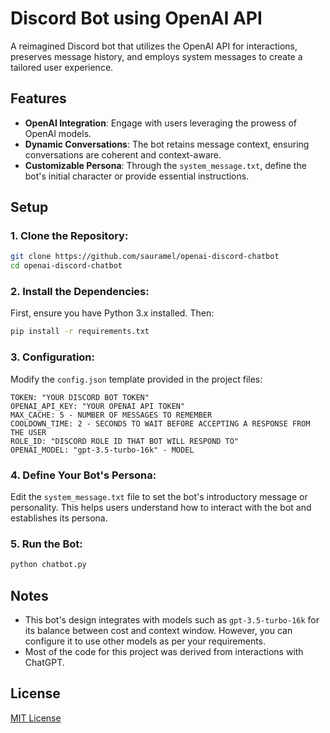 # Discord Bot using OpenAI API

A reimagined Discord bot that utilizes the OpenAI API for interactions, preserves message history, and employs system messages to create a tailored user experience.

## Features

- **OpenAI Integration**: Engage with users leveraging the prowess of OpenAI models.
- **Dynamic Conversations**: The bot retains message context, ensuring conversations are coherent and context-aware.
- **Customizable Persona**: Through the `system_message.txt`, define the bot's initial character or provide essential instructions.

## Setup

### 1. Clone the Repository:

```bash
git clone https://github.com/sauramel/openai-discord-chatbot
cd openai-discord-chatbot
```

### 2. Install the Dependencies:

First, ensure you have Python 3.x installed. Then:

```bash
pip install -r requirements.txt
```

### 3. Configuration:

Modify the `config.json` template provided in the project files:


    TOKEN: "YOUR DISCORD BOT TOKEN"
    OPENAI_API_KEY: "YOUR OPENAI API TOKEN"
    MAX_CACHE: 5 - NUMBER OF MESSAGES TO REMEMBER
    COOLDOWN_TIME: 2 - SECONDS TO WAIT BEFORE ACCEPTING A RESPONSE FROM THE USER
    ROLE_ID: "DISCORD ROLE ID THAT BOT WILL RESPOND TO"
    OPENAI_MODEL: "gpt-3.5-turbo-16k" - MODEL

### 4. Define Your Bot's Persona:

Edit the `system_message.txt` file to set the bot's introductory message or personality. This helps users understand how to interact with the bot and establishes its persona.

### 5. Run the Bot:
```bash
python chatbot.py
```

## Notes

- This bot's design integrates with models such as `gpt-3.5-turbo-16k` for its balance between cost and context window. However, you can configure it to use other models as per your requirements.
- Most of the code for this project was derived from interactions with ChatGPT.

## License

[MIT License](LICENSE)
